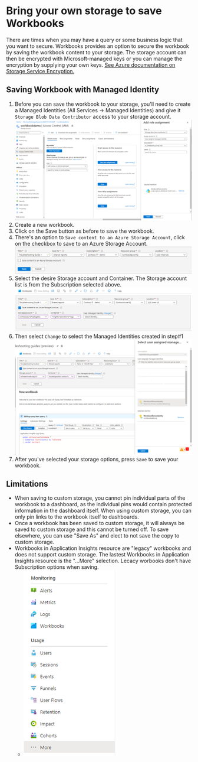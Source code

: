 # Bring your own storage to save Workbooks

There are times when you may have a query or some business logic that you want to secure. Workbooks provides an option to secure the workbook by saving the workbook content to your storage. The storage account can then be encrypted with Microsoft-managed keys or you can manage the encryption by supplying your own keys. [See Azure documentation on Storage Service Encryption.](https://docs.microsoft.com/en-us/azure/storage/common/storage-service-encryption)

## Saving Workbook with Managed Identity

1. Before you can save the workbook to your storage, you'll need to create a Managed Identities (All Services -> Managed Identities) and give it `Storage Blob Data Contributor` access to your storage account. ![Image showing adding a role assignment](../Images/ByosAddIdentityRoleAssignment.png)
2. Create a new workbook.
3. Click on the Save button as before to save the workbook.
4. There's an option to `Save content to an Azure Storage Account`, click on the checkbox to save to an Azure Storage Account.
    ![Image showing a the saved dialog](../Images/ByosSavedDialogDefault.png)
5. Select the desire Storage account and Container. The Storage account list is from the Subscription selected above.
    ![Image showing a save dialog with storage option](../Images/ByosSaveDialogWithStorage.png)
6. Then select `Change` to select the Managed Identities created in step#1
![Image showing change identity dialog](../Images/ByosChangeManagedIdentity.png)
7. After you've selected your storage options, press `Save` to save your workbook.

## Limitations
+ When saving to custom storage, you cannot pin individual parts of the workbook to a dashboard, as the individual pins would contain protected information in the dashboard itself.  When using custom storage, you can only pin links to the workbook itself to dashboards.
+ Once a workbook has been saved to custom storage, it will always be saved to custom storage and this cannot be turned off. To save elsewhere, you can use "Save As" and elect to not save the copy to custom storage.
+ Workbooks in Application Insights resource are "legacy" workbooks and does not support custom storage. The lastest Workbooks in Application Insights resource is the "...More" selection. Lecacy worbooks don't have Subscription options when saving.
  + ![Image showing legacy workbook](../Images/ByosLegacyWorkbooks.png)